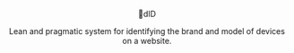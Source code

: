 <p align="center">📱dID </p>
<p align="center">Lean and pragmatic system for identifying the brand and model of devices on a website.<p align="center">